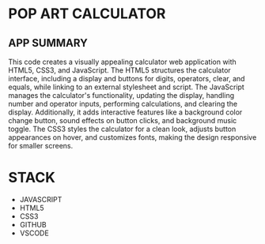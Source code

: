 # POP ART CALCULATOR

## APP SUMMARY

This code creates a visually appealing calculator web application with HTML5, CSS3, and JavaScript. The HTML5 structures the calculator interface, including a display and buttons for digits, operators, clear, and equals, while linking to an external stylesheet and script. The JavaScript manages the calculator's functionality, updating the display, handling number and operator inputs, performing calculations, and clearing the display. Additionally, it adds interactive features like a background color change button, sound effects on button clicks, and background music toggle. The CSS3 styles the calculator for a clean look, adjusts button appearances on hover, and customizes fonts, making the design responsive for smaller screens.

# STACK

- JAVASCRIPT
- HTML5
- CSS3
- GITHUB
- VSCODE
